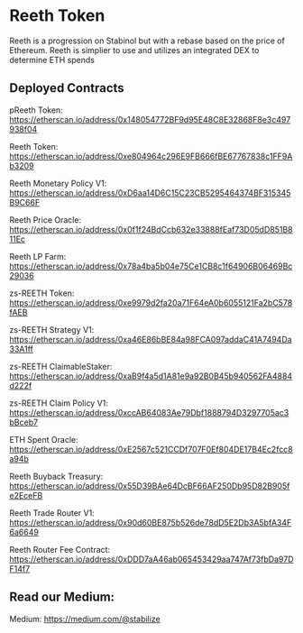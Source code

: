 # Reeth Token
Reeth is a progression on Stabinol but with a rebase based on the price of Ethereum. Reeth is simplier to use and utilizes an integrated DEX to determine ETH spends

## Deployed Contracts
pReeth Token: https://etherscan.io/address/0x148054772BF9d95E48C8E32868F8e3c497938f04

Reeth Token: https://etherscan.io/address/0xe804964c296E9FB666fBE67767838c1FF9Ab3209

Reeth Monetary Policy V1: https://etherscan.io/address/0xD6aa14D6C15C23CB5295464374BF315345B9C66F

Reeth Price Oracle: https://etherscan.io/address/0x0f1f24BdCcb632e33888fEaf73D05dD851B811Ec

Reeth LP Farm: https://etherscan.io/address/0x78a4ba5b04e75Ce1CB8c1f64906B06469Bc29036

zs-REETH Token: https://etherscan.io/address/0xe9979d2fa20a71F64eA0b6055121Fa2bC578fAEB

zs-REETH Strategy V1: https://etherscan.io/address/0xa46E86bBE84a98FCA097addaC41A7494Da33A1ff

zs-REETH ClaimableStaker: https://etherscan.io/address/0xaB9f4a5d1A81e9a92B0B45b940562FA4884d222f

zs-REETH Claim Policy V1: https://etherscan.io/address/0xccAB64083Ae79Dbf1888794D3297705ac3bBceb7

ETH Spent Oracle: https://etherscan.io/address/0xE2567c521CCDf707F0Ef804DE17B4Ec2fcc8a94b

Reeth Buyback Treasury: https://etherscan.io/address/0x55D39BAe64DcBF66AF250Db95D82B905fe2EceFB

Reeth Trade Router V1: https://etherscan.io/address/0x90d60BE875b526de78dD5E2Db3A5bfA34F6a6649

Reeth Router Fee Contract: https://etherscan.io/address/0xDDD7aA46ab065453429aa747Af73fbDa97DF14f7

## Read our Medium:
Medium: https://medium.com/@stabilize
